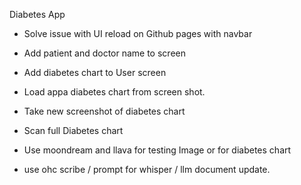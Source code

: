 Diabetes App 


- Solve issue with UI reload on Github pages with navbar 

- Add patient and doctor name to screen 

- Add diabetes chart to User screen 

- Load appa  diabetes chart from screen shot. 

- Take new screenshot of diabetes chart 

- Scan full Diabetes chart 

- Use moondream and llava for testing Image or for diabetes chart 

- use ohc scribe / prompt for whisper / llm document update. 

